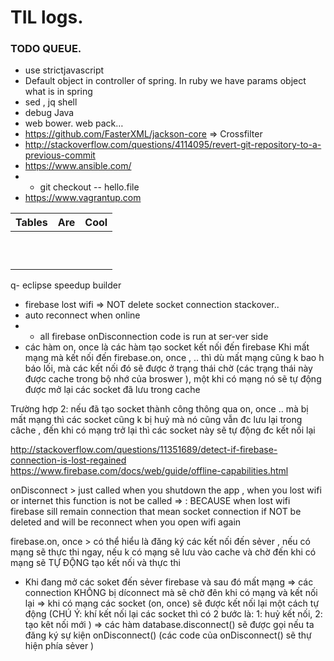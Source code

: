 # TIL logs.


### TODO QUEUE.
- use strictjavascript
- Default object in controller of spring. In ruby we have params object what is in spring
- sed , jq shell
- debug Java
- web bower. web pack…
- https://github.com/FasterXML/jackson-core   => Crossfilter
- http://stackoverflow.com/questions/4114095/revert-git-repository-to-a-previous-commit
- https://www.ansible.com/
- - git checkout -- hello.file
- https://www.vagrantup.com




| Tables                       |      Are                          |  Cool                     |
|------------------------------|-----------------------------------|---------------------------|
|                              |                                   |                           |
|                              |                                   |                           |
|                              |                                   |                           |
|                              |                                   |                           |
|                              |                                   |                           |
|                              |                                   |                           |
|                              |                                   |                           |
|                              |                                   |                           |
|                              |                                   |                           |
|                              |                                   |                           |



q- eclipse speedup builder
- firebase lost wifi => NOT delete socket connection stackover..
- auto reconnect when online 
- - all firebase onDisconnection code is run at ser-ver side
- các hàm on, once là các hàm tạo socket kết nối đến firebase 
Khi mất mạng mà kết nối  đến firebase.on, once , .. thì dù mất mạng cũng k bao h báo lối, mà các kết nối đó sẽ được ở trạng thái chờ (các trạng thái này được cache trong bộ nhớ của broswer ), một khi có mạng nó sẽ tự động được mở lại các socket đã lưu trong cache 

Trường hợp 2: nếu đã tạo socket thành công thông qua on, once .. mà bị mất mạng thì các socket cũng k bị huỷ mà nó cũng vẫn đc lưu lại trong câche , đến khi có mạng trở lại thì các socket này sẽ tự động đc kết nối lại 

http://stackoverflow.com/questions/11351689/detect-if-firebase-connection-is-lost-regained
https://www.firebase.com/docs/web/guide/offline-capabilities.html

onDisconnect > just called when you shutdown the app , when you lost wifi or internet this function is not be called => : BECAUSE when lost wifi firebase sill remain connection that mean socket connection if NOT be deleted and will be reconnect when you open wifi again


firebase.on, once > có thể hiểu là đăng ký các kết nối đến sẻver , nếu có mạng sẽ thực thi ngay, nếu k có mạng sẽ lưu vào cache và chờ đến khi có mạng sẽ TỰ ĐỘNG tạo kết nối và thực thi 

- Khi đang mở các soket đến sẻver firebase và sau đó mất mạng => các connection KHÔNG bị díconnect mà sẽ chờ đên khi có mạng và kết nối lại => khi có mạng các socket (on, once) sẽ được kết nối lại một cách tự động (CHÚ Ý: khí kết nối lại các socket thì có 2 bước là: 1: huỷ kết nối, 2: tạo kêt nối mới ) => các hàm database.disconnect() sẽ được gọi nếu ta đăng ký sự kiện onDisconnect()  (các code của onDisconnect() sẽ thự hiện phía sẻver )
